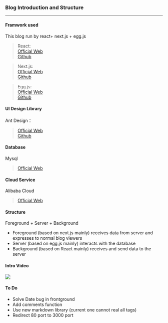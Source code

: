 ### Blog Introduction and Structure
***
#### Framwork used
This blog run by react+ next.js + egg.js
> React:    
> [Official Web](https://reactjs.org/)  
> [Github](https://github.com/facebook/react/)  

> Next.js:  
[Official Web](https://nextjs.org/)  
[Github](https://github.com/vercel/next.js)

> Egg.js:  
[Official Web](https://eggjs.org/)  
[Github](https://github.com/eggjs/egg/)

#### UI Design Library
Ant Design：
>[Official Web](https://ant.design/index-cn)  
>[Github](https://github.com/ant-design/ant-design/)

#### Database
Mysql
>[Official Web](https://www.mysql.com/)  

#### Cloud Service
Alibaba Cloud
>[Official Web](https://www.alibabacloud.com/)

#### Structure
Foreground + Server + Background  
- Foreground (based on next.js mainly) receives data from server and expresses to normal blog viewers
- Server (based on egg.js mainly) interacts with the database
- Background (based on React mainly) receives and send data to the server

#### Intro Video
[![](http://img.youtube.com/vi/pRHFwqb8AmQ/0.jpg)](http://www.youtube.com/watch?v=pRHFwqb8AmQ "")


#### To Do
- Solve Date bug in frontground
- Add comments function
- Use new markdown library (current one cannot real all tags)
- Redirect 80 port to 3000 port



